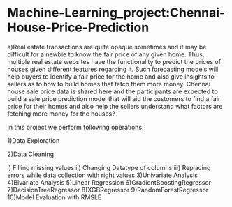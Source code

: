 # Machine-Learning_project:Chennai-House-Price-Prediction
a)Real estate transactions are quite opaque sometimes and it may be difficult for a newbie to know the fair price of any given home. Thus, multiple real estate websites have the functionality to predict the prices of houses given different features regarding it. Such forecasting models will help buyers to identify a fair price for the home and also give insights to sellers as to how to build homes that fetch them more money. Chennai house sale price data is shared here and the participants are expected to build a sale price prediction model that will aid the customers to find a fair price for their homes and also help the sellers understand what factors are fetching more money for the houses?

In this project we perform following operations:

1)Data Exploration

2)Data Cleaning

i) Filling missing values
ii) Changing Datatype of columns
iii) Replacing errors while data collection with right values
3)Univariate Analysis
4)Bivariate Analysis
5)Linear Regression 
6)GradientBoostingRegressor 
7)DecisionTreeRegressor 
8)XGBRegressor 
9)RandomForestRegressor 
10)Model Evaluation with RMSLE
